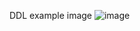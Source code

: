 DDL example image
![image](https://github.com/user-attachments/assets/55863f7b-db1a-417e-9567-f405f1b789de)
